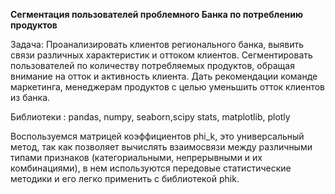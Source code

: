 **Сегментация пользователей проблемного Банка по потреблению продуктов**

Задача: Проанализировать клиентов регионального банка, выявить связи различных характеристик и оттоком клиентов. Сегментировать пользователей по количеству потребляемых продуктов, обращая внимание на отток и активность клиента. 
Дать рекомендации команде маркетинга, менеджерам продуктов с целью уменьшить отток клиентов из банка.

Библиотеки : pandas, numpy, seaborn,scipy stats, matplotlib, plotly

Воспользуемся матрицей коэффициентов phi_k, это универсальный метод, так как позволяет вычислять взаимосвязи между различными типами признаков 
(категориальными, непрерывными и их комбинациями), в нем используются передовые статистические методики и его легко применить с библиотекой phik.
